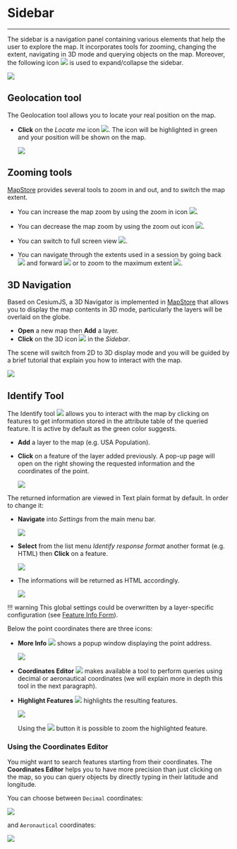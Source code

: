 # Sidebar
*********

The sidebar is a navigation panel containing various elements that help the user to explore the map. It incorporates tools for zooming, changing the extent, navigating in 3D mode and querying objects on the map. Moreover, the following icon <img src="../img/button/collapse.jpg" style="max-width:20px;"/> is used to expand/collapse the sidebar.

<img src="../img/side-bar/side-bar-1.jpg" style="max-width:600px;" />

Geolocation tool
----------------

The Geolocation tool allows you to locate your real position on the map.

* **Click** on the *Locate me* icon <img src="../img/button/geolocation.jpg" style="max-width:20px;"/>. The icon will be highlighted in green and your position will be shown on the map.

  <img src="../img/side-bar/position.jpg" style="max-width:500px;" />

Zooming tools
-------------

[MapStore](https://mapstore.geo-solutions.it/mapstore/#/) provides several tools to zoom in and out, and to switch the map extent.

* You can increase the map zoom by using the zoom in icon <img src="../img/button/zoom-in.jpg" style="max-width:18px;"/>.

* You can decrease the map zoom by using the zoom out icon <img src="../img/button/zoom-out.jpg" style="max-width:18px;"/>.

* You can switch to full screen view <img src="../img/button/full-screen.jpg" style="max-width:18px;"/>.

* You can navigate through the extents used in a session by going back <img src="../img/button/back-extent.jpg" style="max-width:22px;"/> and forward <img src="../img/button/forward-extent.jpg" style="max-width:22px;"/> or to zoom to the maximum extent <img src="../img/button/max-extent.jpg" style="max-width:22px;"/>.

3D Navigation
-------------
Based on CesiumJS, a 3D Navigator is implemented in [MapStore](https://mapstore.geo-solutions.it/mapstore/#/) that allows you to display the map contents in 3D mode, particularly the layers will be overlaid on the globe.

* **Open** a new map then **Add** a layer.
* **Click** on the 3D icon <img src="../img/button/3D-icon.jpg" style="max-width:22px;"/> in the *Sidebar*.

The scene will switch from 2D to 3D display mode and you will be guided by a brief tutorial that explain you how to interact with the map.

<img src="../img/side-bar/3D-mode.jpg" style="max-width:600px;" />

Identify Tool
-------------

The Identify tool  <img src="../img/button/identify.jpg" style="max-width:22px;"/> allows you to interact with the map by clicking on features to get information stored in the attribute table of the queried feature. It is active by default as the green color suggests.

* **Add** a layer to the map (e.g. USA Population).
* **Click** on a feature of the layer added previously. A pop-up page will open on the right showing the requested information and the coordinates of the point.

    <img src="../img/side-bar/get_feature_info.jpg" />

The returned information are viewed in Text plain format by default. In order to change it:

* **Navigate** into *Settings* from the main menu bar.

    <img src="../img/side-bar/settings.jpg" />

* **Select** from the list menu *Identify response format* another format (e.g. HTML) then **Click** on a feature.

    <img src="../img/side-bar/info_formats.jpg" style="max-width:400px;"/>

* The informations will be returned as HTML accordingly.

    <img src="../img/side-bar/html_info.jpg" />

!!! warning
    This global settings could be overwritten by a layer-specific configuration (see [Feature Info Form](layer-settings.md#feature-info-form)).

Below the point coordinates there are three icons:

* **More Info** <img src="../img/button/more_info_icon.jpg" style="max-width:25px;"/> shows a popup window displaying the point address.

    <img src="../img/side-bar/more_info.jpg" />

* **Coordinates Editor** <img src="../img/button/coordinates_editor_icon.jpg" style="max-width:25px;"/> makes available a tool to perform queries using decimal or aeronautical coordinates (we will explain more in depth this tool in the next paragraph).

* **Highlight Features** <img src="../img/button/highlight_features_icon.jpg" style="max-width:25px;"/> highlights the resulting features.

    <img src="../img/side-bar/highlight_features.jpg" />

    Using the <img src="../img/button/zoom-layer.jpg" style="max-width:25px;"/> button it is possible to zoom the highlighted feature.

### Using the Coordinates Editor

You might want to search features starting from their coordinates. The **Coordinates Editor** helps you to have more precision than just clicking on the map, so you can query objects by directly typing in their latitude and longitude.

You can choose between `Decimal` coordinates:

<img src="../img/side-bar/decimal_coordinates_editor.gif" />

and `Aeronautical` coordinates:

<img src="../img/side-bar/aeronautical_coordinates_editor.gif" />
